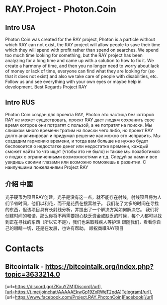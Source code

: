 RAY.Project - Photon.Coin
=========================

Intro   USA
-------------------------
Photon Cоin was created for the RAY project, Photon is a particle without which RAY can not exist, the RAY project will allow people to save their time which they will spend with profit rather than spend on searches.  We spend too much time looking for something, but the RAY project has been analyzing for a long time and came up with a solution to how to fix it.  We create a harmony of time, and then you no longer need to worry about lack of money or lack of time, everyone can find what they are looking for (so that it does not exist) and also we take care of people with disabilities, etc.  Follow us and see everything with your own eyes or maybe help in development.  Best Regards Project RAY

Intro   RUS
------------------------
Photon Cоin создан для проекта RAY, Photon это частица без которой RAY не может существовать, проект RAY даст людям сохранить свое время которое они потратят с пользой, а не потратят на поиски. Мы слишком много времени тратим на поиски чего либо, но проект RAY долго анализировал и придумал решение как можно это исправить. Мы создадим гармонию времени, и тогда вам больше не нужно будет беспокоится о недостатке денег или недостатке времени, каждый сможет найти то что ищет (чтобы это не было) и также мы позаботимся о людях с ограниченными возможностями и т.д. Следуй за нами и все увидишь своими глазами или возможно  поможешь в развитии. С наилучшими пожеланиями Project RAY

介紹   中國
------------------------
光子硬币为项目RAY创建，光子是没有这一点，就不能存在射线，射线项目将为人们节省时间，他们以利花，而不是花费在搜索粒子。 我们花了太多的时间在寻找的东西，但该项目具有长射线分析，并提出了一个解决方案如何解决它。 我们将创建时间的和谐，那么你将不再需要担心缺乏资金或缺乏的时候，每个人都可以找到正在寻找的东西（所以它不是），我们也采取残疾人等护理 跟随我们，看看你自己的眼睛一切，还是在发展，也许有帮助。 顺祝商祺RAY项目

Contacts
=======================

Bitcointalk - https://bitcointalk.org/index.php?topic=3633214.0
-----------------------
[url=https://discord.gg/ZKxuYZM]Discord[/url],[url=https://t.me/joinchat/AAAAAEkwGp19ZxRWeT2pdA]Telegram[/url], [url=https://www.facebook.com/Project.RAY.PhotonCoin]Facebook[/url]


